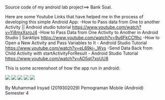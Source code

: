 Source code of my android lab project==> Bank Soal.

Here are some Youtube Links that have helped me in the process of developing this simple Android App:
-How to Pass data from One to another Activity || Android studio tutorial https://www.youtube.com/watch?v=Yi8mxXsroJ4
-How to Pass Data from One Activity to Another in Android Studio | Sanktips https://www.youtube.com/watch?v=9u6FkCCflhc
-How to Open a New Activity and Pass Variables to It - Android Studio Tutorial https://www.youtube.com/watch?v=eL69kj-_Wvs
-Send Data Back from Child Activity with startActivityForResult - Android Studio Tutorial https://www.youtube.com/watch?v=AD5qt7xoUU8


This is some screenshoot of how the app run in android:

![](app/src/main/res/drawable/1.jpg)
![](app/src/main/res/drawable/2.jpg)
![](app/src/main/res/drawable/3.jpg)
![](app/src/main/res/drawable/4.jpg)
![](app/src/main/res/drawable/5.jpg)

By Muhammad Irsyad (2019302029)
Pemograman Mobile (Android) Semester 4
